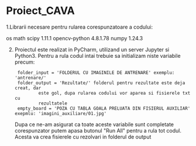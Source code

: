 # Proiect_CAVA
1.Librarii necesare pentru rularea corespunzatoare a codului:

os
math
scipy                         1.11.1
opencv-python                 4.8.1.78
numpy                         1.24.3

2. Proiectul este realizat in PyCharm, utilizand un server Jupyter si Python3.
   Pentru a rula codul intai trebuie sa initializam niste variabile precum:

		folder_input = 'FOLDERUL CU IMAGINILE DE ANTRENARE' exemplu: 'antrenare/'
		folder_output = 'Rezultate/' folderul pentru rezultate este deja creat, dar 				
				este gol, dupa rularea codului vor aparea si fisierele txt cu
 				rezultatele
		empty_board = 'POZA CU TABLA GOALA PRELUATA DIN FISIERUL AUXILIAR' exepmlu: 'imagini_auxiliare/01.jpg'

   Dupa ce ne-am asigurat ca toate aceste variabile sunt completate corespunzator putem apasa butonul "Run All" pentru a rula tot codul.
   Acesta va crea fisierele cu rezolvari in folderul de output 
